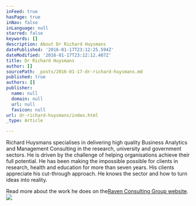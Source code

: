 ```yaml
---
inFeed: true
hasPage: true
inNav: false
inLanguage: null
starred: false
keywords: []
description: About Dr Richard Huysmans
datePublished: '2016-01-17T23:12:25.594Z'
dateModified: '2016-01-17T23:12:12.407Z'
title: Dr Richard Huysmans
author: []
sourcePath: _posts/2016-01-17-dr-richard-huysmans.md
published: true
authors: []
publisher:
  name: null
  domain: null
  url: null
  favicon: null
url: dr-richard-huysmans/index.html
_type: Article

---
```

Richard
Huysmans specialises in delivering high quality Business Analytics and 
Management Consulting in the research, university and government 
sectors. He is driven by the challenge of helping organisations achieve 
their full potential. He has been making the impossible possible for 
clients in research, health and education for more than seven years. His
clients appreciate his cut-through approach. He knows the sector and 
how to turn ideas into reality.

Read more about the work he does on the[Raven Consulting Group website][0].
![](https://the-grid-user-content.s3-us-west-2.amazonaws.com/319a0f12-08a5-407a-8bf7-c7c47466a423.jpg)

[0]: www.ravencg.com.au